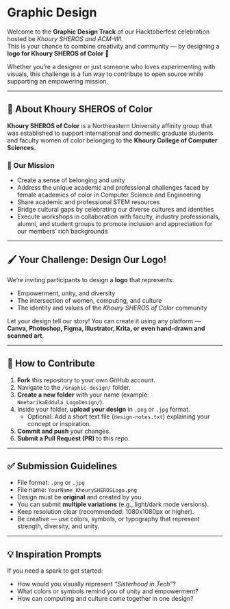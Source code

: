 # Graphic Design 

Welcome to the **Graphic Design Track** of our Hacktoberfest celebration hosted be *Khoury SHEROS and ACM-W*!  
This is your chance to combine creativity and community — by designing a **logo for Khoury SHEROS of Color** 💜  

Whether you’re a designer or just someone who loves experimenting with visuals, this challenge is a fun way to contribute to open source while supporting an empowering mission.

---

## 🌸 About Khoury SHEROS of Color

**Khoury SHEROS of Color** is a Northeastern University affinity group that was established to support international and domestic graduate students and faculty women of color belonging to the **Khoury College of Computer Sciences**.

### 🌟 Our Mission
- Create a sense of belonging and unity  
- Address the unique academic and professional challenges faced by female academics of color in Computer Science and Engineering  
- Share academic and professional STEM resources  
- Bridge cultural gaps by celebrating our diverse cultures and identities  
- Execute workshops in collaboration with faculty, industry professionals, alumni, and student groups to promote inclusion and appreciation for our members’ rich backgrounds  

---

## 🖌️ Your Challenge: Design Our Logo!

We’re inviting participants to design a **logo** that represents:
- Empowerment, unity, and diversity  
- The intersection of women, computing, and culture  
- The identity and values of the *Khoury SHEROS of Color* community  

Let your design tell our story! You can create it using any platform — **Canva, Photoshop, Figma, Illustrator, Krita, or even hand-drawn and scanned art**.

---

## 📂 How to Contribute

1. **Fork** this repository to your own GitHub account.  
2. Navigate to the `/Graphic-design/` folder.  
3. **Create a new folder** with your name (example: `NeeharikaEddula_LogoDesign/`).  
4. Inside your folder, **upload your design** in `.png` or `.jpg` format.  
   - Optional: Add a short text file (`design-notes.txt`) explaining your concept or inspiration.  
5. **Commit and push** your changes.  
6. **Submit a Pull Request (PR)** to this repo.

---

## ✅ Submission Guidelines

- File format: `.png` or `.jpg`  
- File name: `YourName_KhourySHEROSLogo.png`  
- Design must be **original** and created by you.  
- You can submit **multiple variations** (e.g., light/dark mode versions).  
- Keep resolution clear (recommended: 1080x1080px or higher).  
- Be creative — use colors, symbols, or typography that represent strength, diversity, and unity.

---

## 💡 Inspiration Prompts

If you need a spark to get started:
- How would you visually represent *“Sisterhood in Tech”*?  
- What colors or symbols remind you of unity and empowerment?  
- How can computing and culture come together in one design?  



